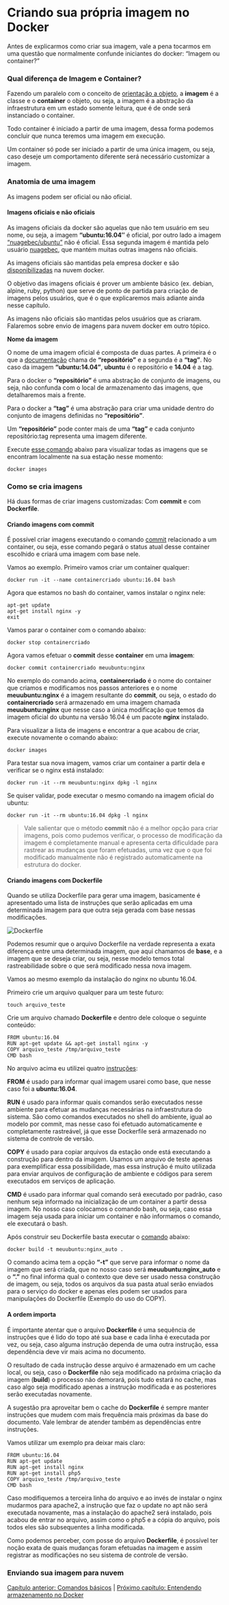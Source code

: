 # Criando sua própria imagem no Docker


Antes de explicarmos como criar sua imagem, vale a pena tocarmos em uma questão que normalmente confunde iniciantes do docker: “Imagem ou container?”

### Qual diferença de Imagem e Container?

Fazendo um paralelo com o conceito de [orientação a objeto](https://pt.wikipedia.org/wiki/Orienta%C3%A7%C3%A3o_a_objetos), a **imagem** é a classe e o **container** o objeto, ou seja, a imagem é a abstração da infraestrutura em um estado somente leitura, que é de onde será instanciado o container.

Todo container é iniciado a partir de uma imagem, dessa forma podemos concluir que nunca teremos uma imagem em execução.

Um container só pode ser iniciado a partir de uma única imagem, ou seja,  caso deseje um comportamento diferente será necessário customizar a imagem.

### Anatomia de uma imagem

As imagens podem ser oficial ou não oficial.

#### Imagens oficiais e não oficiais

As imagens oficiais da docker são aquelas que não tem usuário em seu nome, ou seja, a imagem **“ubuntu:16.04″** é oficial, por outro lado a imagem [“nuagebec/ubuntu”](https://hub.docker.com/r/nuagebec/ubuntu/) não é oficial. Essa segunda imagem é mantida pelo usuário [nuagebec](https://hub.docker.com/u/nuagebec/), que mantém muitas outras imagens não oficiais.

As imagens oficiais são mantidas pela empresa docker e são [disponibilizadas](https://hub.docker.com/explore/) na nuvem docker.

O objetivo das imagens oficiais é prover um ambiente básico (ex. debian, alpine, ruby, python) que serve de ponto de partida para criação de imagens pelos usuários, que é o que explicaremos mais adiante ainda nesse capítulo.

As imagens não oficiais são mantidas pelos usuários que as criaram. Falaremos sobre envio de imagens para nuvem docker em outro tópico.

**Nome da imagem**

O nome de uma imagem oficial é composta de duas partes. A primeira é o que a [documentação](https://docs.docker.com/engine/userguide/containers/dockerimages/) chama de **“repositório”** e a segunda é a **“tag”**. No caso da imagem **“ubuntu:14.04”**, **ubuntu** é o repositório e **14.04** é a tag.

Para o docker o **“repositório”** é uma abstração de conjunto de imagens, ou seja, não confunda com o local de armazenamento das imagens, que detalharemos mais a frente.

Para o docker a **“tag”** é uma abstração para criar uma unidade dentro do conjunto de imagens definidas no **“repositório”**.

Um **“repositório”** pode conter mais de uma **“tag”** e cada conjunto repositório:tag representa uma imagem diferente.

Execute [esse comando](https://docs.docker.com/engine/reference/commandline/images/) abaixo para visualizar todas as imagens que se encontram localmente na sua estação nesse momento:

```
docker images
```

### Como se cria imagens

Há duas formas de criar imagens customizadas: Com **commit** e com **Dockerfile**.

#### Criando imagens com commit

É possível criar imagens executando o comando [commit](https://docs.docker.com/engine/reference/commandline/commit/) relacionado a um container, ou seja, esse comando pegará o status atual desse container escolhido e criará uma imagem com base nele.

Vamos ao exemplo. Primeiro vamos criar um container qualquer:

```
docker run -it --name containercriado ubuntu:16.04 bash
```

Agora que estamos no bash do container, vamos instalar o nginx nele:

```
apt-get update
apt-get install nginx -y
exit
```

Vamos parar o container com o comando abaixo:

```
docker stop containercriado
```

Agora vamos efetuar o **commit** desse **container** em uma **imagem**:

```
docker commit containercriado meuubuntu:nginx
```

No exemplo do comando acima, **containercriado** é o nome do container que criamos e modificamos nos passos anteriores e o nome **meuubuntu:nginx** é a imagem resultante do **commit**, ou seja, o estado do **containercriado** será armazenado em uma imagem chamada **meuubuntu:nginx** que nesse caso a única modificação que temos da imagem oficial do ubuntu na versão 16.04 é um pacote **nginx** instalado.

Para visualizar a lista de imagens e encontrar a que acabou de criar, execute novamente o comando abaixo:

```
docker images
```

Para testar sua nova imagem, vamos criar um container a partir dela e verificar se o nginx está instalado:

```
docker run -it --rm meuubuntu:nginx dpkg -l nginx
```

Se quiser validar, pode executar o mesmo comando na imagem oficial do ubuntu:

```
docker run -it --rm ubuntu:16.04 dpkg -l nginx
```

> Vale salientar que o método **commit** não é a melhor opção para criar imagens, pois como pudemos verificar, o processo de modificação da imagem é completamente manual e apresenta certa dificuldade para rastrear as mudanças que foram efetuadas, uma vez que o que foi modificado manualmente não é registrado automaticamente na estrutura do docker.

#### Criando imagens com Dockerfile

Quando se utiliza Dockerfile para gerar uma imagem, basicamente é apresentado uma lista de instruções que serão aplicadas em uma determinada imagem para que outra seja gerada com base nessas modificações.

![Dockerfile](images/dockerfile.png)

Podemos resumir que o arquivo Dockerfile na verdade representa a exata diferença entre uma determinada imagem, que aqui chamamos de **base**, e a imagem que se deseja criar, ou seja, nesse modelo temos total rastreabilidade sobre o que será modificado nessa nova imagem.

Vamos ao mesmo exemplo da instalação do nginx no ubuntu 16.04.

Primeiro crie um arquivo qualquer para um teste futuro:

```
touch arquivo_teste
```

Crie um arquivo chamado **Dockerfile** e dentro dele coloque o seguinte conteúdo:

```
FROM ubuntu:16.04
RUN apt-get update && apt-get install nginx -y
COPY arquivo_teste /tmp/arquivo_teste
CMD bash
```

No arquivo acima eu utilizei quatro [instruções](https://docs.docker.com/engine/reference/builder/):

**FROM** é usado para informar qual imagem usarei como base, que nesse caso foi a **ubuntu:16.04**.

**RUN** é usado para informar quais comandos serão executados nesse ambiente para efetuar as mudanças necessárias na infraestrutura do sistema. São como comandos executados no shell do ambiente, igual ao modelo por commit, mas nesse caso foi efetuado automaticamente e completamente rastreável, já que esse Dockerfile será armazenado no sistema de controle de versão.

**COPY** é usado para copiar arquivos da estação onde está executando a construção para dentro da imagem. Usamos um arquivo de teste apenas para exemplificar essa possibilidade, mas essa instrução é muito utilizada para enviar arquivos de configuração de ambiente e códigos para serem executados em serviços de aplicação.

**CMD** é usado para informar qual comando será executado por padrão, caso nenhum seja informado na inicialização de um container a partir dessa imagem. No nosso caso colocamos o comando bash, ou seja, caso essa imagem seja usada para iniciar um container e não informamos o comando, ele executará o bash.

Após construir seu Dockerfile basta executar o [comando](https://docs.docker.com/engine/reference/commandline/build/) abaixo:

```
docker build -t meuubuntu:nginx_auto .
```

O comando acima tem a opção **“-t”** que serve para informar o nome da imagem que será criada, que no nosso caso será **meuubuntu:nginx_auto** e o **“.”** no final informa qual o contexto que deve ser usado nessa construção de imagem, ou seja, todos os arquivos da sua pasta atual serão enviados para o serviço do docker e apenas eles podem ser usados para manipulações do Dockerfile (Exemplo do uso do COPY).

#### A ordem importa

É importante atentar que o arquivo **Dockerfile** é uma sequência de instruções que é lido do topo até sua base e cada linha é executada por vez, ou seja, caso alguma instrução dependa de uma outra instrução, essa dependência deve vir mais acima no documento.

O resultado de  cada instrução desse arquivo é armazenado em um cache local, ou seja, caso o **Dockerfile** não seja modificado na próxima criação da imagem (**build**) o processo não demorará, pois tudo estará no cache, mas caso algo seja modificado apenas a instrução modificada e as posteriores serão executadas novamente.

A sugestão pra aproveitar bem o cache do **Dockerfile** é sempre manter instruções que mudem com mais frequência mais próximas da base do documento. Vale lembrar de atender também as dependências entre instruções.

Vamos utilizar um exemplo pra deixar mais claro:

```
FROM ubuntu:16.04
RUN apt-get update
RUN apt-get install nginx
RUN apt-get install php5
COPY arquivo_teste /tmp/arquivo_teste
CMD bash
```

Caso modifiquemos a terceira linha do arquivo e ao invés de instalar o nginx mudarmos para apache2, a instrução que faz o update no apt não será executada novamente, mas a instalação do apache2 será instalado, pois acabou de entrar no arquivo, assim como o php5 e a cópia do arquivo, pois todos eles são subsequentes a linha modificada.

Como podemos perceber, com posse do arquivo **Dockerfile**, é possível ter noção exata de quais mudanças foram efetuadas na imagem e assim registrar as modificações no seu sistema de controle de versão.

### Enviando sua imagem para nuvem

[Capítulo anterior: Comandos básicos](comandos.md) | [Próximo capítulo: Entendendo armazenamento no Docker](armazenamento.md)